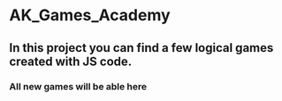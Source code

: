 # AK_Games_Academy

## In this project you can find a few logical games created with JS code.

### All new games will be able here
